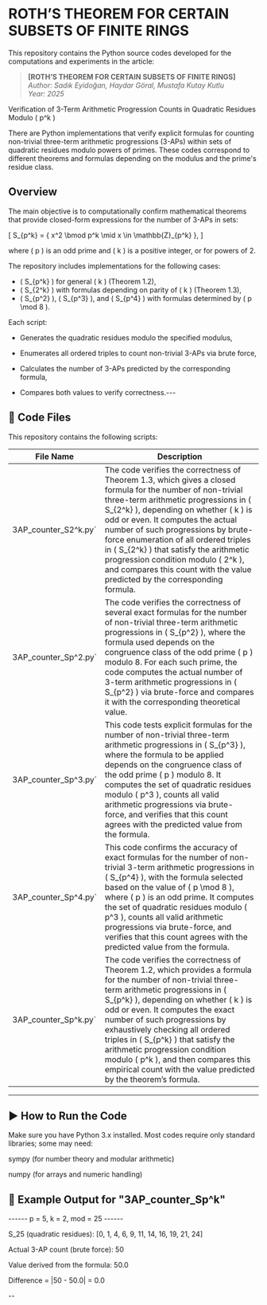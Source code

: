 
# ROTH’S THEOREM FOR CERTAIN SUBSETS OF FINITE RINGS

This repository contains the Python source codes developed for the computations and experiments in the article:

> **[ROTH’S THEOREM FOR CERTAIN SUBSETS OF FINITE RINGS]**  
> *Author: Sadık Eyidoğan, Haydar Göral, Mustafa Kutay Kutlu*  
> *Year: 2025*


Verification of 3-Term Arithmetic Progression Counts in Quadratic Residues Modulo \( p^k \)

There are Python implementations that verify explicit formulas for counting non-trivial three-term arithmetic progressions (3-APs) within sets of quadratic residues modulo powers of primes. These codes correspond to different theorems and formulas depending on the modulus and the prime's residue class.

## Overview

The main objective is to computationally confirm mathematical theorems that provide closed-form expressions for the number of 3-APs in sets:

\[
S_{p^k} = \{ x^2 \bmod p^k \mid x \in \mathbb{Z}_{p^k} \},
\]

where \( p \) is an odd prime and \( k \) is a positive integer, or for powers of 2.

The repository includes implementations for the following cases:

- \( S_{p^k} \) for general \( k \) (Theorem 1.2),
- \( S_{2^k} \) with formulas depending on parity of \( k \) (Theorem 1.3),
- \( S_{p^2} \), \( S_{p^3} \), and \( S_{p^4} \) with formulas determined by \( p \mod 8 \).

Each script:

- Generates the quadratic residues modulo the specified modulus,

- Enumerates all ordered triples to count non-trivial 3-APs via brute force,
  
- Calculates the number of 3-APs predicted by the corresponding formula,
  
- Compares both values to verify correctness.---

## 📂 Code Files

This repository contains the following scripts:

| File Name                   | Description |
|----------------------------|-------------|
| 3AP_counter_S2^k.py`       | The code verifies the correctness of Theorem 1.3, which gives a closed formula for the number of non-trivial three-term arithmetic progressions in \( S_{2^k} \), depending on whether \( k \) is odd or even. It computes the actual number of such progressions by brute-force enumeration of all ordered triples in \( S_{2^k} \) that satisfy the arithmetic progression condition modulo \( 2^k \), and compares this count with the value predicted by the corresponding formula. |
| 3AP_counter_Sp^2.py`       | The code verifies the correctness of several exact formulas for the number of non-trivial three-term arithmetic progressions in \( S_{p^2} \), where the formula used depends on the congruence class of the odd prime \( p \) modulo 8. For each such prime, the code computes the actual number of 3-term arithmetic progressions in \( S_{p^2} \) via brute-force and compares it with the corresponding theoretical value.|
| 3AP_counter_Sp^3.py`       | This code tests explicit formulas for the number of non-trivial three-term arithmetic progressions in \( S_{p^3} \), where the formula to be applied depends on the congruence class of the odd prime \( p \) modulo 8. It computes the set of quadratic residues modulo \( p^3 \), counts all valid arithmetic progressions via brute-force, and verifies that this count agrees with the predicted value from the formula.|
| 3AP_counter_Sp^4.py`       | This code confirms the accuracy of exact formulas for the number of non-trivial 3-term arithmetic progressions in \( S_{p^4} \), with the formula selected based on the value of \( p \mod 8 \), where \( p \) is an odd prime. It computes the set of quadratic residues modulo \( p^3 \), counts all valid arithmetic progressions via brute-force, and verifies that this count agrees with the predicted value from the formula.|
| 3AP_counter_Sp^k.py`       | The code verifies the correctness of Theorem 1.2, which provides a formula for the number of non-trivial three-term arithmetic progressions in \( S_{p^k} \), depending on whether \( k \) is odd or even. It computes the exact number of such progressions by exhaustively checking all ordered triples in \( S_{p^k} \) that satisfy the arithmetic progression condition modulo \( p^k \), and then compares this empirical count with the value predicted by the theorem’s formula. |

---

## ▶️ How to Run the Code
Make sure you have Python 3.x installed. Most codes require only standard libraries; some may need:

sympy (for number theory and modular arithmetic)

numpy (for arrays and numeric handling)



## 📌  Example Output for "3AP_counter_Sp^k"

------ p = 5, k = 2, mod = 25 ------

S_25 (quadratic residues): [0, 1, 4, 6, 9, 11, 14, 16, 19, 21, 24]

Actual 3-AP count (brute force): 50

Value derived from the formula: 50.0

Difference = |50 - 50.0| = 0.0

--

